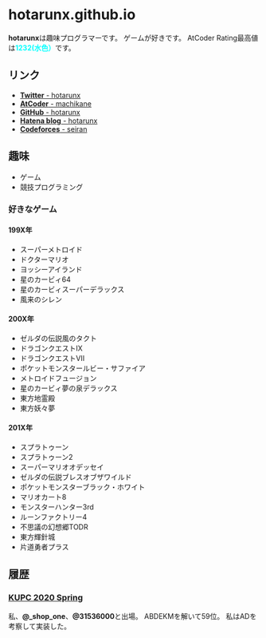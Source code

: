 # hotarunx.github.io

**hotarunx**は趣味プログラマーです。
ゲームが好きです。
AtCoder Rating最高値は<span style="color: cyan; ">**1232(水色）**</span>です。

## リンク

* [**Twitter** - hotarunx](https://twitter.com/hotarunx)
* [**AtCoder** - machikane](https://atcoder.jp/users/machikane)
* [**GitHub** - hotarunx](https://github.com/hotarunx)
* [**Hatena blog** - hotarunx](https://hotarunx.hatenablog.com/)
* [**Codeforces** - seiran](https://codeforces.com/profile/seiran)

## 趣味

* ゲーム
* 競技プログラミング

### 好きなゲーム

#### 199X年

* スーパーメトロイド
* ドクターマリオ
* ヨッシーアイランド
* 星のカービィ64
* 星のカービィスーパーデラックス
* 風来のシレン

#### 200X年

* ゼルダの伝説風のタクト
* ドラゴンクエストIX
* ドラゴンクエストVII
* ポケットモンスタールビー・サファイア
* メトロイドフュージョン
* 星のカービィ夢の泉デラックス
* 東方地霊殿
* 東方妖々夢

#### 201X年

* スプラトゥーン
* スプラトゥーン2
* スーパーマリオオデッセイ
* ゼルダの伝説ブレスオブザワイルド
* ポケットモンスターブラック・ホワイト
* マリオカート8
* モンスターハンター3rd
* ルーンファクトリー4
* 不思議の幻想郷TODR
* 東方輝針城
* 片道勇者プラス

## 履歴

### [KUPC 2020 Spring](https://www.kupc.jp/#/2020%20%E6%98%A5/)

私、**@\_shop_one**、**@31536000**と出場。
ABDEKMを解いて59位。
私はADを考察して実装した。

<!-- GitHub.ioへのリンク https://hotarunx.github.io/ -->
